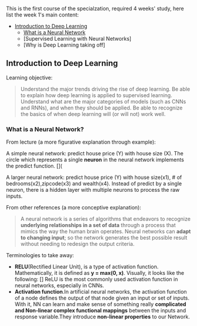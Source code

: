 This is the first course of the specialzation, required 4 weeks' study, here list the week 1's main content:

- [Introduction to Deep Learning](#introduction_to_deep_learning)
   - [What is a Neural Network](#what_is_a_neural_network)
   - [Supervised Learning with Neural Networks]
   - [Why is Deep Learning taking off]

## Introduction to Deep Learning
Learning objective: 
> Understand the major trends driving the rise of deep learning.
> Be able to explain how deep learning is applied to supervised learning.
> Understand what are the major categories of models (such as CNNs and RNNs), and when they should be applied.
> Be able to recognize the basics of when deep learning will (or will not) work well.
### What is a Neural Network?
From lecture (a more figurative explanation through example):

A simple neural network: predict house price (Y) with house size (X). The circle which represents a single **neuron** in the neural network implements the predict function.
[](

A larger neural network: predict house price (Y) with house size(x1), # of bedrooms(x2),zipcode(x3) and wealth(x4). Instead of predict by a single neuron, there is a hidden layer with multiple neurons to process the raw inputs.

From other references (a more conceptive explanation):

> A neural network is a series of algorithms that endeavors to recognize **underlying relationships in a set of data** through a process that mimics the way the human brain operates. Neural networks can **adapt to changing input**; so the network generates the best possible result without needing to redesign the output criteria.

Terminologies to take away:
- **RELU**(Rectified Linear Unit), is a type of activation function. Mathematically, it is defined as **y = max(0, x)**. Visually, it looks like the following: 
[]
ReLU is the most commonly used activation function in neural networks, especially in CNNs.
- **Activation function**.In artificial neural networks, the activation function of a node defines the output of that node given an input or set of inputs. With it, NN can learn and make sense of something really **complicated and Non-linear complex functional mappings** between the inputs and response variable.They introduce **non-linear properties** to our Network.

